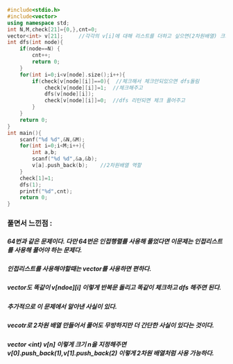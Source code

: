 ```cpp
#include<stdio.h>
#include<vector>
using namespace std;
int N,M,check[21]={0,},cnt=0;
vector<int> v[21];     //각각의 v[i]에 대해 리스트를 더하고 싶으면(2차원배열) 크기를 지정해주면 된다.
int dfs(int node){
	if(node==N) {
		cnt++;
		return 0;
	}
	for(int i=0;i<v[node].size();i++){
		if(check[v[node][i]]==0){  //체크해서 체크안되있으면 dfs돌림
			check[v[node][i]]=1;  //체크해주고
			dfs(v[node][i]);
			check[v[node][i]]=0;  //dfs 리턴되면 체크 풀어주고
		}
	}
	return 0;
}
int main(){
	scanf("%d %d",&N,&M);
	for(int i=0;i<M;i++){
		int a,b;
		scanf("%d %d",&a,&b);
		v[a].push_back(b);    //2차원배열 역할
	}
	check[1]=1;
	dfs(1);
	printf("%d",cnt);
	return 0;
}
```
### 풀면서 느낀점 :
##### 64번과 같은 문제이다. 다만 64번은 인접행렬를 사용해 풀었다면 이문제는 인접리스트를 사용해 풀어야 하는 문제다.
##### 인접리스트를 사용해야할때는 vector를 사용하면 편하다.
##### vector도 똑같이 v[ndoe][i] 이렇게 반복문 돌리고 똑같이 체크하고 dfs 해주면 된다.
##### 추가적으로 이 문제에서 알아낸 사실이 있다.
##### vecotr로 2차원 배열 만들어서 풀어도 무방하지만 더 간단한 사실이 있다는 것이다.
##### vector <int) v[n] 이렇게 크기 n을 지정해주면 v[0].push_back(1),v[1].push_back(2) 이렇게 2차원 배열처럼 사용 가능하다.
